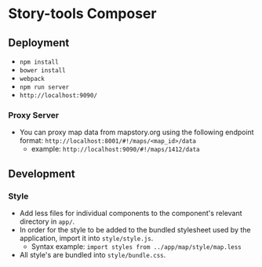 # Story-tools Composer

## Deployment
- `npm install`
- `bower install`
- `webpack`
- `npm run server`
- `http://localhost:9090/`

### Proxy Server
- You can proxy map data from mapstory.org using the following endpoint format:
`http://localhost:8001/#!/maps/<map_id>/data`
  - example: `http://localhost:9090/#!/maps/1412/data`

## Development
### Style
- Add less files for individual components to the component's relevant directory in `app/`.
- In order for the style to be added to the bundled stylesheet used by the application, import it into `style/style.js`.
  - Syntax example: `import styles from ../app/map/style/map.less`
- All style's are bundled into `style/bundle.css`.
